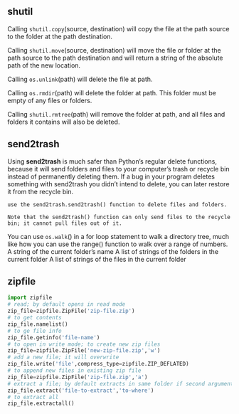 ## shutil

Calling `shutil.copy`(source, destination) will copy the file at the path
source to the folder at the path destination.

Calling `shutil.move`(source, destination) will move the file or folder at the path
source to the path destination and will return a string of the absolute path of
the new location.

Calling `os.unlink`(path) will delete the file at path.

Calling `os.rmdir`(path) will delete the folder at path. This folder must be
empty of any files or folders.

Calling `shutil.rmtree`(path) will remove the folder at path, and all files
and folders it contains will also be deleted.

## send2trash

Using **send2trash** is much safer than Python’s regular delete functions,
because it will send folders and files to your computer’s trash or recycle bin
instead of permanently deleting them. If a bug in your program deletes
something with send2trash you didn’t intend to delete, you can later restore
it from the recycle bin.

    use the send2trash.send2trash() function to delete files and folders.
    
    Note that the send2trash() function can only send files to the recycle bin; it cannot pull files out of it.

You can use `os.walk`() in a for loop statement to walk a directory
tree, much like how you can use the range() function to walk over a range of numbers.
    A string of the current folder’s name
    A list of strings of the folders in the current folder
    A list of strings of the files in the current folder

## zipfile
```py
import zipfile
# read; by default opens in read mode
zip_file=zipfile.ZipFile('zip-file.zip')
# to get contents
zip_file.namelist()
# to ge file info
zip_file.getinfo('file-name')
# to open in write mode; to create new zip files
zip_file=zipfile.ZipFile('new-zip-file.zip','w')
# add a new file; it will overwrite
zip_file.write('file',compress_type=zipfile.ZIP_DEFLATED)
# to append new files in existing zip file
zip_file=zipfile.ZipFile('zip-file.zip','a')
# extract a file; by default extracts in same folder if second argument is missing
zip_file.extract('file-to-extract','to-where')
# to extract all
zip_file.extractall()
```